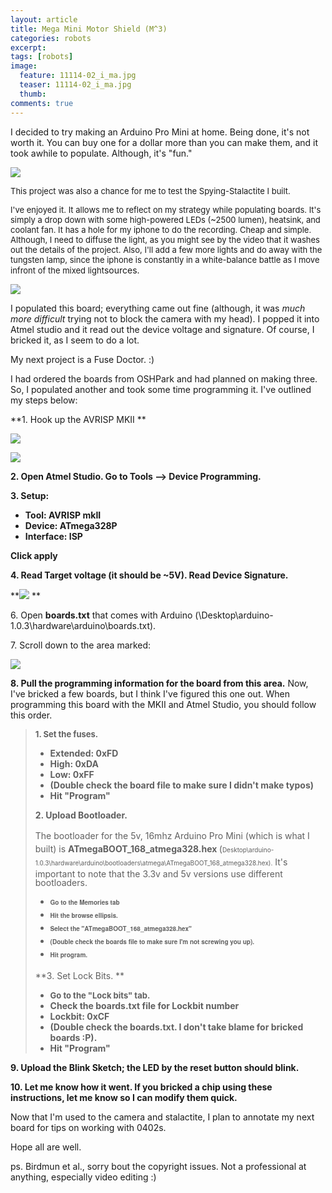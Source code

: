 ```yaml
---
layout: article
title: Mega Mini Motor Shield (M^3)
categories: robots
excerpt:
tags: [robots]
image:
  feature: 11114-02_i_ma.jpg
  teaser: 11114-02_i_ma.jpg
  thumb:
comments: true
---
```


I decided to try making an Arduino Pro Mini at home.  Being done, it's not worth it.  You can buy one for a dollar more than you can make them, and it took awhile to populate.  Although, it's "fun."

![](/files/userpics/u19048/IMG_8868_513x768.jpg)

<span style="font-size: 13px; line-height: 1.231;">This project was also a chance for me to test the Spying-Stalactite I built.</span>

<span style="font-size: 13px; line-height: 1.231;">I've enjoyed it.  It allows me to reflect on my strategy while populating boards.  It's simply a drop down with some high-powered LEDs (~2500 lumen), heatsink, and coolant fan.  It has a hole for my iphone to do the recording.  Cheap and simple.  Although, I need to diffuse the light, as you might see by the video that it washes out the details of the project.  Also, I'll add a few more lights and do away with the tungsten lamp, since the iphone is constantly in a white-balance battle as I move infront of the mixed light</span><span style="line-height: 1.231;">sources.</span>

![](/files/userpics/u19048/IMG_8862_1150x768.jpg)

I populated this board; everything came out fine (although, it was _much more difficult_ trying not to block the camera with my head).  I popped it into Atmel studio and it read out the device voltage and signature.  Of course, I bricked it, as I seem to do a lot.

My next project is a Fuse Doctor. :)

I had ordered the boards from OSHPark and had planned on making three.  So, I populated another and took some time programming it.  I've outlined my steps below:

**1\. Hook up the AVRISP MKII **

![](/files/userpics/u19048/avrispmkii-pin-out.png)

![](/files/userpics/u19048/Pinout_of_Aduino_Pro_Mini.jpg)

**2\. Open Atmel Studio.  Go to Tools --> Device Programming.**

**3\. Setup:**

*   **Tool: AVRISP mkII**
*   **Device: ATmega328P**
*   **Interface: ISP**

**Click apply**

**4\. Read Target voltage (it should be ~5V).  Read Device Signature.**

**![](/files/userpics/u19048/Atmel_Studio_1.jpg)
**

6\. Open **boards.txt** that comes with Arduino (\Desktop\arduino-1.0.3\hardware\arduino\boards.txt).

7\. Scroll down to the area marked:

![](/files/userpics/u19048/Boards_File.jpg)

**8\. Pull the programming information for the board from this area.**  Now, I've bricked a few boards, but I think I've figured this one out.  When programming this board with the MKII and Atmel Studio, you should follow this order.

> **<span style="font-size: 13px; line-height: 1.231;">1\. Set the fuses.</span>**
>
> *   **Extended: 0xFD**
> *   **High: 0xDA**
> *   **Low: 0xFF**
> *   **(Double check the board file to make sure I didn't make typos)**
> *   **Hit "Program"**
>
> **2\. Upload Bootloader.**
>
> <span style="line-height: 20.99431800842285px;">The bootloader for the 5v, 16mhz Arduino Pro Mini (which is what I built) is </span>**<span style="line-height: 20.99431800842285px;">ATmegaBOOT_168_atmega328.hex</span><span style="font-size: 14px; line-height: 21px;"> </span>**<span style="font-size: 14px; line-height: 21px;">(</span><span style="font-size: x-small;"><span style="line-height: 20.99431800842285px;">Desktop\arduino-1.0.3\hardware\arduino\bootloaders\atmega\ATmegaBOOT_168_atmega328.hex).</span></span><span style="line-height: 14px;">  It's important to note that the 3.3v and 5v versions use different bootloaders.</span>
>
> *   **<span style="font-family: 'Helvetica Neue', Helvetica, Arial, sans-serif; font-size: x-small;"><span style="line-height: 20.99431800842285px;">Go to the Memories tab</span></span>**
> *   **<span style="font-family: 'Helvetica Neue', Helvetica, Arial, sans-serif; font-size: x-small;"><span style="line-height: 20.99431800842285px;">Hit the browse ellipsis.</span></span>**
> *   **<span style="font-family: 'Helvetica Neue', Helvetica, Arial, sans-serif; font-size: x-small;"><span style="line-height: 20.99431800842285px;">Select the "ATmegaBOOT_168_atmega328.hex"</span></span>**
> *   **<span style="font-family: 'Helvetica Neue', Helvetica, Arial, sans-serif; font-size: x-small;"><span style="line-height: 20.99431800842285px;">(Double check the boards file to make sure I'm not screwing you up).</span></span>**
> *   **<span style="font-family: 'Helvetica Neue', Helvetica, Arial, sans-serif; font-size: x-small;"><span style="line-height: 20.99431800842285px;">Hit program.</span></span>**
>
> **3\.  Set Lock Bits. **
>
> *   **<span style="font-size: 13px; line-height: 1.231;">Go to the "Lock bits" tab.  </span>**
> *   **Check the boards.txt file for Lockbit number**
> *   **Lockbit: 0xCF**
> *   **(Double check the boards.txt.  I don't take blame for bricked boards :P).**
> *   **Hit "Program"**

**9\. Upload the Blink Sketch; the LED by the reset button should blink.**

**10\. Let me know how it went.  If you bricked a chip using these instructions, let me know so I can modify them quick.**

Now that I'm used to the camera and stalactite, I plan to annotate my next board for tips on working with 0402s.

Hope all are well.

ps. Birdmun et al., sorry bout the copyright issues.  Not a professional at anything, especially video editing :)
